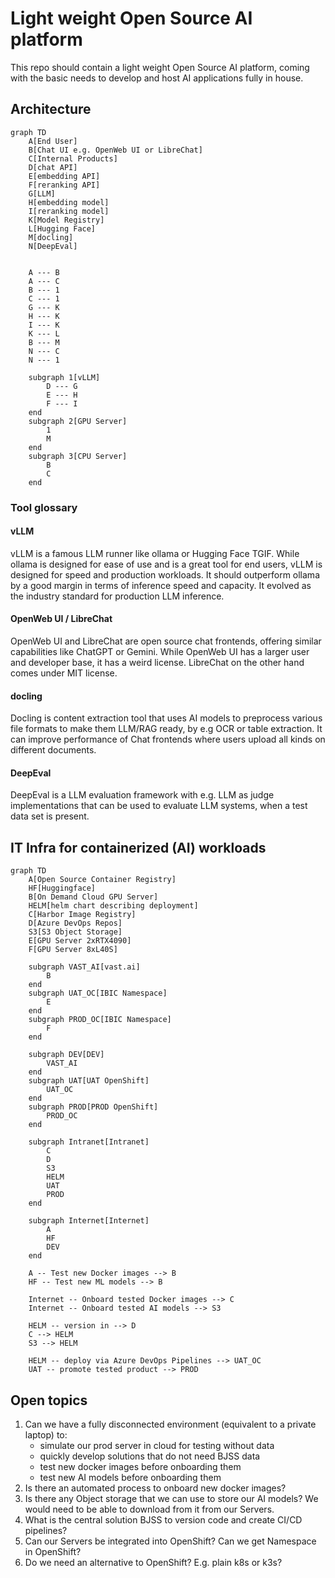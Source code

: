 # Light weight Open Source AI platform
This repo should contain a light weight Open Source AI platform, coming with the basic needs to develop and host AI applications fully in house.

## Architecture
```mermaid
graph TD
    A[End User]
    B[Chat UI e.g. OpenWeb UI or LibreChat]
    C[Internal Products]
    D[chat API]
    E[embedding API]
    F[reranking API]
    G[LLM]
    H[embedding model]
    I[reranking model]
    K[Model Registry]
    L[Hugging Face]
    M[docling]
    N[DeepEval]


    A --- B
    A --- C
    B --- 1
    C --- 1
    G --- K
    H --- K
    I --- K
    K --- L
    B --- M
    N --- C
    N --- 1

    subgraph 1[vLLM]
        D --- G
        E --- H
        F --- I
    end
    subgraph 2[GPU Server]
        1
        M
    end
    subgraph 3[CPU Server]
        B
        C
    end
```

### Tool glossary
#### vLLM
vLLM is a famous LLM runner like ollama or Hugging Face TGIF. While ollama is designed for ease of use and is a great tool for end users, vLLM is designed for speed and production workloads. It should outperform ollama by a good margin in terms of inference speed and capacity. It evolved as the industry standard for production LLM inference.

#### OpenWeb UI / LibreChat
OpenWeb UI and LibreChat are open source chat frontends, offering similar capabilities like ChatGPT or Gemini. While OpenWeb UI has a larger user and developer base, it has a weird license. LibreChat on the other hand comes under MIT license.

#### docling
Docling is content extraction tool that uses AI models to preprocess various file formats to make them LLM/RAG ready, by e.g OCR or table extraction. It can improve performance of Chat frontends where users upload all kinds on different documents.

#### DeepEval
DeepEval is a LLM evaluation framework with e.g. LLM as judge implementations that can be used to evaluate LLM systems, when a test data set is present.

## IT Infra for containerized (AI) workloads
```mermaid
graph TD
    A[Open Source Container Registry]
    HF[Huggingface]
    B[On Demand Cloud GPU Server]
    HELM[helm chart describing deployment]
    C[Harbor Image Registry]
    D[Azure DevOps Repos]
    S3[S3 Object Storage]
    E[GPU Server 2xRTX4090]
    F[GPU Server 8xL40S]

    subgraph VAST_AI[vast.ai]
        B
    end
    subgraph UAT_OC[IBIC Namespace]
        E
    end
    subgraph PROD_OC[IBIC Namespace]
        F
    end

    subgraph DEV[DEV]
        VAST_AI
    end
    subgraph UAT[UAT OpenShift]
        UAT_OC
    end
    subgraph PROD[PROD OpenShift]
        PROD_OC
    end

    subgraph Intranet[Intranet]
        C
        D
        S3
        HELM
        UAT
        PROD
    end

    subgraph Internet[Internet]
        A
        HF
        DEV
    end

    A -- Test new Docker images --> B
    HF -- Test new ML models --> B

    Internet -- Onboard tested Docker images --> C
    Internet -- Onboard tested AI models --> S3

    HELM -- version in --> D
    C --> HELM
    S3 --> HELM

    HELM -- deploy via Azure DevOps Pipelines --> UAT_OC
    UAT -- promote tested product --> PROD
```

## Open topics
1.	Can we have a fully disconnected environment (equivalent to a private laptop) to:
    - simulate our prod server in cloud for testing without data
    - quickly develop solutions that do not need BJSS data
    - test new docker images before onboarding them
    - test new AI models before onboarding them
3.	Is there an automated process to onboard new docker images?
4.	Is there any Object storage that we can use to store our AI models? We would need to be able to download from it from our Servers.
5.	What is the central solution BJSS to version code and create CI/CD pipelines?
6.	Can our Servers be integrated into OpenShift? Can we get Namespace in OpenShift?
7.	Do we need an alternative to OpenShift? E.g. plain k8s or k3s?



